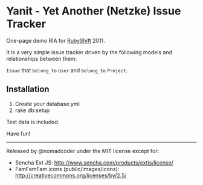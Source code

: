 # Yanit - Yet Another (Netzke) Issue Tracker

One-page demo RIA for [RubyShift](http://rubyshift.org/) 2011.

It is a very simple issue tracker driven by the following models and relationships between them:

`Issue` that `belong_to` `User` and `belong_to` `Project`.

## Installation

1) Create your database.yml
2) rake db:setup

Test data is included.

Have fun!

---
Released by @nomadcoder under the MIT license except for:

* Sencha Ext JS: http://www.sencha.com/products/extjs/license/
* FamFamFam icons (public/images/icons): http://creativecommons.org/licenses/by/2.5/
